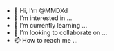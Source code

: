 - 👋 Hi, I’m @MMDXd
- 👀 I’m interested in ...
- 🌱 I’m currently learning ...
- 💞️ I’m looking to collaborate on ...
- 📫 How to reach me ...

<!---
MMDXd/MMDXd is a ✨ special ✨ repository because its `README.md` (this file) appears on your GitHub profile.
You can click the Preview link to take a look at your changes.
--->
